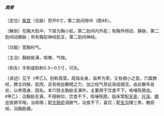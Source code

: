 ##### 周荣

〔定位〕[紫宫](https://www.gmzyjc.com/read/zjs/zjs3.2.1-0.1.1.3.18.md)（任脉）旁开6寸，第二肋间隙中（图48）。

〔解剖〕在胸大肌中，下层为胸小肌，第二肋间内外肌；有胸外侧动、静脉，第二肋间动静脉；布有胸前神经肌支，第二肋间神经。

〔功能〕宽胸利气。

〔主治〕胸胁胀满，咳嗽，气喘。

〔刺灸〕平刺或斜刺0.3～0.5寸，可灸。

〔讲述〕见于《甲乙》。别称周营。周指全身，滋养为荣，又有细小之意。穴属脾经，脾主四肢、肌肉，且有统血散精之力，加之经气至此渐成细流，由此散布各处，以养周身，因名。本穴除主胸胁支满外，主要用于饮食不下，咳唾陈脓血。《甲乙》：治胸胁支满，不得俯仰，饮食不下，咳唾陈脓。临床常配[天突](https://www.gmzyjc.com/read/zjs/zjs3.2.1-0.1.1.3.20.1.md)、[尺泽](https://www.gmzyjc.com/read/zjs/zjs3.1.1-3-0.1.1.3.5.md)、[膻中](https://www.gmzyjc.com/read/zjs/zjs3.2.1-0.1.1.3.16.md)宣肺平喘，治咳喘；配[大肠俞](https://www.gmzyjc.com/read/zjs/zjs3.1.7-8-0.0.1.3.25.md)调腑气，治食不下，喜饮；配[支沟](https://www.gmzyjc.com/read/zjs/zjs3.1.9-12-0.0.2.3.6.md)理三焦，散瘀结，治胸胁痛。
